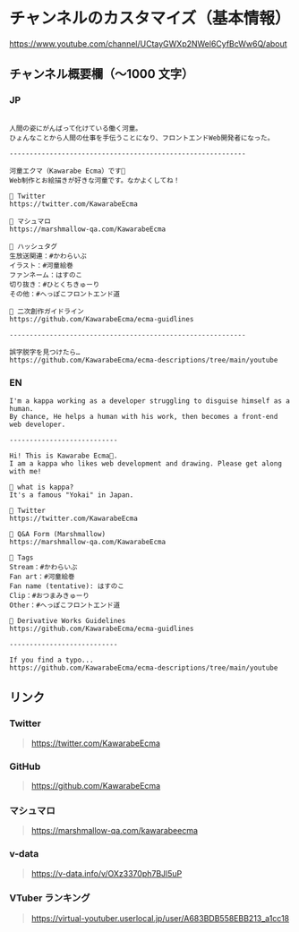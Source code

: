 # チャンネルのカスタマイズ（基本情報）

<https://www.youtube.com/channel/UCtayGWXp2NWel6CyfBcWw6Q/about>

## チャンネル概要欄（〜1000 文字）

### JP

```

人間の姿にがんばって化けている働く河童。
ひょんなことから人間の仕事を手伝うことになり、フロントエンドWeb開発者になった。

-----------------------------------------------------------

河童エクマ（Kawarabe Ecma）です🥒
Web制作とお絵描きが好きな河童です。なかよくしてね！

🥒 Twitter
https://twitter.com/KawarabeEcma

🥒 マシュマロ
https://marshmallow-qa.com/KawarabeEcma

🥒 ハッシュタグ
生放送関連：#かわらいぶ
イラスト：#河童絵巻
ファンネーム：はすのこ
切り抜き：#ひとくちきゅーり
その他：#へっぽこフロントエンド道

🥒 二次創作ガイドライン
https://github.com/KawarabeEcma/ecma-guidlines

-----------------------------------------------------------

誤字脱字を見つけたら…
https://github.com/KawarabeEcma/ecma-descriptions/tree/main/youtube
```

### EN

```
I'm a kappa working as a developer struggling to disguise himself as a human.
By chance, He helps a human with his work, then becomes a front-end web developer.

---------------------------

Hi! This is Kawarabe Ecma🥒.
I am a kappa who likes web development and drawing. Please get along with me!

🥒 what is kappa?
It's a famous "Yokai" in Japan.

🥒 Twitter
https://twitter.com/KawarabeEcma

🥒 Q&A Form (Marshmallow)
https://marshmallow-qa.com/KawarabeEcma

🥒 Tags
Stream：#かわらいぶ
Fan art：#河童絵巻
Fan name (tentative): はすのこ
Clip：#おつまみきゅーり
Other：#へっぽこフロントエンド道

🥒 Derivative Works Guidelines
https://github.com/KawarabeEcma/ecma-guidlines

---------------------------

If you find a typo...
https://github.com/KawarabeEcma/ecma-descriptions/tree/main/youtube
```

## リンク

### Twitter

> https://twitter.com/KawarabeEcma

### GitHub

> https://github.com/KawarabeEcma

### マシュマロ

> https://marshmallow-qa.com/kawarabeecma

### v-data

> https://v-data.info/v/OXz3370ph7BJl5uP

### VTuber ランキング

> https://virtual-youtuber.userlocal.jp/user/A683BDB558EBB213_a1cc18
